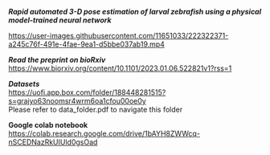 ***Rapid automated 3-D pose estimation of larval zebrafish using a physical model-trained neural network***


https://user-images.githubusercontent.com/11651033/222322371-a245c76f-491e-4fae-9ea1-d5bbe037ab19.mp4

***Read the preprint on bioRxiv*** \
https://www.biorxiv.org/content/10.1101/2023.01.06.522821v1?rss=1

***Datasets*** \
https://uofi.app.box.com/folder/188448281515?s=grajyo63noomsr4wrm6oa1cfou00oe0y \
Please refer to data_folder.pdf to navigate this folder 

**Google colab notebook** \
https://colab.research.google.com/drive/1bAYH8ZWWcq-nSCEDNazRkUIUld0gsOad
